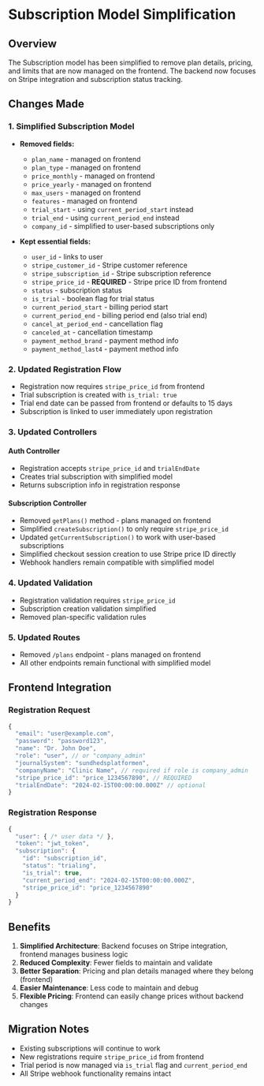 # Subscription Model Simplification

## Overview
The Subscription model has been simplified to remove plan details, pricing, and limits that are now managed on the frontend. The backend now focuses on Stripe integration and subscription status tracking.

## Changes Made

### 1. Simplified Subscription Model
- **Removed fields:**
  - `plan_name` - managed on frontend
  - `plan_type` - managed on frontend  
  - `price_monthly` - managed on frontend
  - `price_yearly` - managed on frontend
  - `max_users` - managed on frontend
  - `features` - managed on frontend
  - `trial_start` - using `current_period_start` instead
  - `trial_end` - using `current_period_end` instead
  - `company_id` - simplified to user-based subscriptions only

- **Kept essential fields:**
  - `user_id` - links to user
  - `stripe_customer_id` - Stripe customer reference
  - `stripe_subscription_id` - Stripe subscription reference
  - `stripe_price_id` - **REQUIRED** - Stripe price ID from frontend
  - `status` - subscription status
  - `is_trial` - boolean flag for trial status
  - `current_period_start` - billing period start
  - `current_period_end` - billing period end (also trial end)
  - `cancel_at_period_end` - cancellation flag
  - `canceled_at` - cancellation timestamp
  - `payment_method_brand` - payment method info
  - `payment_method_last4` - payment method info

### 2. Updated Registration Flow
- Registration now requires `stripe_price_id` from frontend
- Trial subscription is created with `is_trial: true`
- Trial end date can be passed from frontend or defaults to 15 days
- Subscription is linked to user immediately upon registration

### 3. Updated Controllers

#### Auth Controller
- Registration accepts `stripe_price_id` and `trialEndDate`
- Creates trial subscription with simplified model
- Returns subscription info in registration response

#### Subscription Controller
- Removed `getPlans()` method - plans managed on frontend
- Simplified `createSubscription()` to only require `stripe_price_id`
- Updated `getCurrentSubscription()` to work with user-based subscriptions
- Simplified checkout session creation to use Stripe price ID directly
- Webhook handlers remain compatible with simplified model

### 4. Updated Validation
- Registration validation requires `stripe_price_id`
- Subscription creation validation simplified
- Removed plan-specific validation rules

### 5. Updated Routes
- Removed `/plans` endpoint - plans managed on frontend
- All other endpoints remain functional with simplified model

## Frontend Integration

### Registration Request
```javascript
{
  "email": "user@example.com",
  "password": "password123",
  "name": "Dr. John Doe",
  "role": "user", // or "company_admin"
  "journalSystem": "sundhedsplatformen",
  "companyName": "Clinic Name", // required if role is company_admin
  "stripe_price_id": "price_1234567890", // REQUIRED
  "trialEndDate": "2024-02-15T00:00:00.000Z" // optional
}
```

### Registration Response
```javascript
{
  "user": { /* user data */ },
  "token": "jwt_token",
  "subscription": {
    "id": "subscription_id",
    "status": "trialing",
    "is_trial": true,
    "current_period_end": "2024-02-15T00:00:00.000Z",
    "stripe_price_id": "price_1234567890"
  }
}
```

## Benefits

1. **Simplified Architecture**: Backend focuses on Stripe integration, frontend manages business logic
2. **Reduced Complexity**: Fewer fields to maintain and validate
3. **Better Separation**: Pricing and plan details managed where they belong (frontend)
4. **Easier Maintenance**: Less code to maintain and debug
5. **Flexible Pricing**: Frontend can easily change prices without backend changes

## Migration Notes

- Existing subscriptions will continue to work
- New registrations require `stripe_price_id` from frontend
- Trial period is now managed via `is_trial` flag and `current_period_end`
- All Stripe webhook functionality remains intact 
